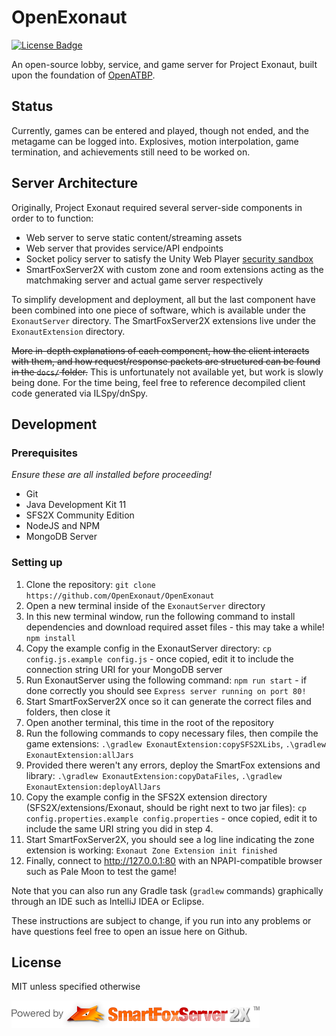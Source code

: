 # OpenExonaut

[//]: # (OpenATBP releases badge was here)
[//]: # (OpenATBP Trello badge was here)
[//]: # (OpenATBP Discord badge was here)
[![License Badge](https://img.shields.io/github/license/OpenExonaut/OpenExonaut)](https://github.com/OpenExonaut/OpenExonaut/blob/main/LICENSE.md)

An open-source lobby, service, and game server for Project Exonaut, built upon the foundation of [OpenATBP](https://github.com/OpenATBP/OpenATBP).

[//]: # (OpenATBP docs/screenshot2.png was here)

## Status
Currently, games can be entered and played, though not ended, and the metagame can be logged into. Explosives, motion interpolation, game termination, and achievements still need to be worked on.

## Server Architecture
Originally, Project Exonaut required several server-side components in order to to function:
* Web server to serve static content/streaming assets
* Web server that provides service/API endpoints
* Socket policy server to satisfy the Unity Web Player [security sandbox](https://docs.unity3d.com/351/Documentation/Manual/SecuritySandbox.html)
* SmartFoxServer2X with custom zone and room extensions acting as the matchmaking server and actual game server respectively

To simplify development and deployment, all but the last component have been combined into one piece of software, which is available under the `ExonautServer` directory. The SmartFoxServer2X extensions live under the `ExonautExtension` directory.

~~More in-depth explanations of each component, how the client interacts with them, and how request/response packets are structured can be found in the `docs/` folder.~~
This is unfortunately not available yet, but work is slowly being done. For the time being, feel free to reference decompiled client code generated via ILSpy/dnSpy.

## Development

### Prerequisites 
*Ensure these are all installed before proceeding!*
* Git
* Java Development Kit 11
* SFS2X Community Edition
* NodeJS and NPM
* MongoDB Server 

### Setting up
1. Clone the repository: `git clone https://github.com/OpenExonaut/OpenExonaut`
1. Open a new terminal inside of the `ExonautServer` directory
1. In this new terminal window, run the following command to install dependencies and download required asset files - this may take a while! `npm install`
1. Copy the example config in the ExonautServer directory: `cp config.js.example config.js` - once copied, edit it to include the connection string URI for your MongoDB server
1. Run ExonautServer using the following command: `npm run start` - if done correctly you should see `Express server running on port 80!`
1. Start SmartFoxServer2X once so it can generate the correct files and folders, then close it
1. Open another terminal, this time in the root of the repository
1. Run the following commands to copy necessary files, then compile the game extensions: `.\gradlew ExonautExtension:copySFS2XLibs`, `.\gradlew ExonautExtension:allJars`
1. Provided there weren't any errors, deploy the SmartFox extensions and library: `.\gradlew ExonautExtension:copyDataFiles`, `.\gradlew ExonautExtension:deployAllJars`
1. Copy the example config in the SFS2X extension directory (SFS2X/extensions/Exonaut, should be right next to two jar files): `cp config.properties.example config.properties` - once copied, edit it to include the same URI string you did in step 4.
1. Start SmartFoxServer2X, you should see a log line indicating the zone extension is working: `Exonaut Zone Extension init finished`
1. Finally, connect to http://127.0.0.1:80 with an NPAPI-compatible browser such as Pale Moon to test the game!

Note that you can also run any Gradle task (`gradlew` commands) graphically through an IDE such as IntelliJ IDEA or Eclipse. 

These instructions are subject to change, if you run into any problems or have questions feel free to open an issue here on Github.

## License
MIT unless specified otherwise

![SFS2X Logo](docs/sfs2xlogo.png)
